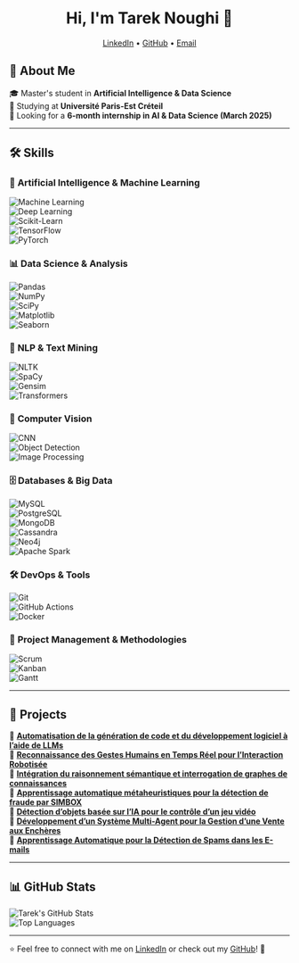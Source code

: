<h1 align="center">Hi, I'm Tarek Noughi 👋</h1>

<p align="center">
  <a href="https://www.linkedin.com/in/noughitarek/">LinkedIn</a> •
  <a href="https://github.com/noughitarek">GitHub</a> •
  <a href="mailto:tarek.noughi@etu.u-pec.fr">Email</a>
</p>

## 🚀 About Me  
🎓 Master's student in **Artificial Intelligence & Data Science**  
📍 Studying at **Université Paris-Est Créteil**  
🔎 Looking for a **6-month internship in AI & Data Science (March 2025)**  

---

## 🛠️ Skills  

### 🧠 **Artificial Intelligence & Machine Learning**  
![Machine Learning](https://img.shields.io/badge/Machine%20Learning-%230A6ED1?style=for-the-badge&logo=scikitlearn&logoColor=white)  
![Deep Learning](https://img.shields.io/badge/Deep%20Learning-%23FF6F00?style=for-the-badge&logo=tensorflow&logoColor=white)  
![Scikit-Learn](https://img.shields.io/badge/Scikit%20Learn-F7931E?style=for-the-badge&logo=scikit-learn&logoColor=white)  
![TensorFlow](https://img.shields.io/badge/TensorFlow-FF6F00?style=for-the-badge&logo=tensorflow&logoColor=white)  
![PyTorch](https://img.shields.io/badge/PyTorch-EE4C2C?style=for-the-badge&logo=pytorch&logoColor=white)  

### 📊 **Data Science & Analysis**  
![Pandas](https://img.shields.io/badge/Pandas-150458?style=for-the-badge&logo=pandas&logoColor=white)  
![NumPy](https://img.shields.io/badge/NumPy-013243?style=for-the-badge&logo=numpy&logoColor=white)  
![SciPy](https://img.shields.io/badge/SciPy-8CAAE6?style=for-the-badge&logo=scipy&logoColor=white)  
![Matplotlib](https://img.shields.io/badge/Matplotlib-%230089DA?style=for-the-badge&logo=python&logoColor=white)  
![Seaborn](https://img.shields.io/badge/Seaborn-%2303A9F4?style=for-the-badge&logo=python&logoColor=white)  

### 📝 **NLP & Text Mining**  
![NLTK](https://img.shields.io/badge/NLTK-%23239120?style=for-the-badge&logo=python&logoColor=white)  
![SpaCy](https://img.shields.io/badge/SpaCy-09A3D5?style=for-the-badge&logo=python&logoColor=white)  
![Gensim](https://img.shields.io/badge/Gensim-FFA500?style=for-the-badge&logo=python&logoColor=white)  
![Transformers](https://img.shields.io/badge/Transformers-FFDE57?style=for-the-badge&logo=huggingface&logoColor=black)  

### 🎯 **Computer Vision**  
![CNN](https://img.shields.io/badge/CNN-%23E34F26?style=for-the-badge&logo=opencv&logoColor=white)  
![Object Detection](https://img.shields.io/badge/Object%20Detection-%23FF6F00?style=for-the-badge&logo=opencv&logoColor=white)  
![Image Processing](https://img.shields.io/badge/Image%20Processing-%23A8B9CC?style=for-the-badge&logo=opencv&logoColor=white)  

### 🗄️ **Databases & Big Data**  
![MySQL](https://img.shields.io/badge/MySQL-005C84?style=for-the-badge&logo=mysql&logoColor=white)  
![PostgreSQL](https://img.shields.io/badge/PostgreSQL-336791?style=for-the-badge&logo=postgresql&logoColor=white)  
![MongoDB](https://img.shields.io/badge/MongoDB-4EA94B?style=for-the-badge&logo=mongodb&logoColor=white)  
![Cassandra](https://img.shields.io/badge/Cassandra-1287B1?style=for-the-badge&logo=apache-cassandra&logoColor=white)  
![Neo4j](https://img.shields.io/badge/Neo4j-%2300A3D3?style=for-the-badge&logo=neo4j&logoColor=white)  
![Apache Spark](https://img.shields.io/badge/Apache%20Spark-FEAA2D?style=for-the-badge&logo=apachespark&logoColor=white)  

### 🛠️ **DevOps & Tools**  
![Git](https://img.shields.io/badge/Git-F05032?style=for-the-badge&logo=git&logoColor=white)  
![GitHub Actions](https://img.shields.io/badge/GitHub%20Actions-2088FF?style=for-the-badge&logo=github-actions&logoColor=white)  
![Docker](https://img.shields.io/badge/Docker-2496ED?style=for-the-badge&logo=docker&logoColor=white)  

### 📌 **Project Management & Methodologies**  
![Scrum](https://img.shields.io/badge/Scrum-%2300A3D3?style=for-the-badge&logo=scrumalliance&logoColor=white)  
![Kanban](https://img.shields.io/badge/Kanban-%23F7DF1E?style=for-the-badge&logo=trello&logoColor=black)  
![Gantt](https://img.shields.io/badge/Gantt%20Chart-%233F51B5?style=for-the-badge&logo=googlecalendar&logoColor=white)  

---

## 📌 Projects  

🔹 **[Automatisation de la génération de code et du développement logiciel à l’aide de LLMs](https://github.com/noughitarek/LLM-Code-Generation-Software-Dev)**  
🔹 **[Reconnaissance des Gestes Humains en Temps Réel pour l’Interaction Robotisée](https://github.com/noughitarek/Real-Time-Object-Detection-Robot-Interaction)**  
🔹 **[Intégration du raisonnement sémantique et interrogation de graphes de connaissances](https://github.com/noughitarek/Knowledge-Graph-Integration-RDF)**  
🔹 **[Apprentissage automatique métaheuristiques pour la détection de fraude par SIMBOX](https://github.com/noughitarek/fraud-detection)**  
🔹 **[Détection d’objets basée sur l’IA pour le contrôle d’un jeu vidéo](https://github.com/noughitarek/Brick-Racing-2)**  
🔹 **[Développement d’un Système Multi-Agent pour la Gestion d’une Vente aux Enchères](https://github.com/noughitarek/gestion-encheres)**  
🔹 **[Apprentissage Automatique pour la Détection de Spams dans les E-mails](https://github.com/noughitarek/SpamGuardAI)**  

---

## 📊 GitHub Stats  
![Tarek's GitHub Stats](https://github-readme-stats.vercel.app/api?username=noughitarek&show_icons=true&theme=radical)  
![Top Languages](https://github-readme-stats.vercel.app/api/top-langs/?username=noughitarek&layout=compact&theme=radical)  

---

⭐️ Feel free to connect with me on [LinkedIn](https://www.linkedin.com/in/noughitarek/) or check out my [GitHub](https://github.com/noughitarek)! 🚀  
